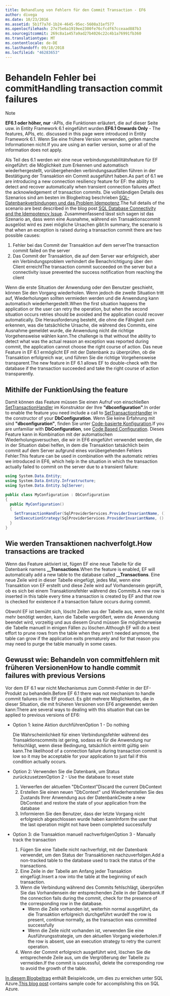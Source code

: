 ```yaml
---
title: Behandlung von Fehlern für den Commit Transaction - EF6
author: divega
ms.date: 10/23/2016
ms.assetid: 5b1f7a7d-1b24-4645-95ec-5608a31ef577
ms.openlocfilehash: 27e75e6a1919ee2300fe76cfcdf67cceaad887b3
ms.sourcegitcommit: 269c8a1a457a9ad27b4026c22c4b1a76991fb360
ms.translationtype: MT
ms.contentlocale: de-DE
ms.lasthandoff: 09/18/2018
ms.locfileid: "46283653"
---
```

# <a name="handling-transaction-commit-failures"></a><span data-ttu-id="5c19b-102">Behandeln Fehler bei commit</span><span class="sxs-lookup"><span data-stu-id="5c19b-102">Handling transaction commit failures</span></span>
> [!NOTE]
> <span data-ttu-id="5c19b-103">**EF6.1 oder höher, nur** -APIs, die Funktionen erläutert, die auf dieser Seite usw. in Entity Framework 6.1 eingeführt wurden.</span><span class="sxs-lookup"><span data-stu-id="5c19b-103">**EF6.1 Onwards Only** - The features, APIs, etc. discussed in this page were introduced in Entity Framework 6.1.</span></span> <span data-ttu-id="5c19b-104">Wenn Sie eine frühere Version verwenden, gelten manche Informationen nicht.</span><span class="sxs-lookup"><span data-stu-id="5c19b-104">If you are using an earlier version, some or all of the information does not apply.</span></span>  

<span data-ttu-id="5c19b-105">Als Teil des 6.1 werden wir eine neue verbindungsstabilitätsfeature für EF eingeführt: die Möglichkeit zum Erkennen und automatisch wiederhergestellt, vorübergehenden verbindungsausfällen führen in der Bestätigung der Transaktion ein Commit ausgeführt haben.</span><span class="sxs-lookup"><span data-stu-id="5c19b-105">As part of 6.1 we are introducing a new connection resiliency feature for EF: the ability to detect and recover automatically when transient connection failures affect the acknowledgement of transaction commits.</span></span> <span data-ttu-id="5c19b-106">Die vollständigen Details des Szenarios sind am besten im Blogbeitrag beschrieben [SQL-Datenbankverbindungen und das Problem Idempotenz](https://blogs.msdn.com/b/adonet/archive/2013/03/11/sql-database-connectivity-and-the-idempotency-issue.aspx).</span><span class="sxs-lookup"><span data-stu-id="5c19b-106">The full details of the scenario are best described in the blog post [SQL Database Connectivity and the Idempotency Issue](https://blogs.msdn.com/b/adonet/archive/2013/03/11/sql-database-connectivity-and-the-idempotency-issue.aspx).</span></span>  <span data-ttu-id="5c19b-107">Zusammenfassend lässt sich sagen ist das Szenario an, dass wenn eine Ausnahme, während ein Transaktionscommit ausgelöst wird es zwei mögliche Ursachen gibt:</span><span class="sxs-lookup"><span data-stu-id="5c19b-107">In summary, the scenario is that when an exception is raised during a transaction commit there are two possible causes:</span></span>  

1. <span data-ttu-id="5c19b-108">Fehler bei das Commit der Transaktion auf dem server</span><span class="sxs-lookup"><span data-stu-id="5c19b-108">The transaction commit failed on the server</span></span>
2. <span data-ttu-id="5c19b-109">Das Commit der Transaktion, die auf dem Server war erfolgreich, aber ein Verbindungsproblem verhindert die Benachrichtigung über den Client erreicht</span><span class="sxs-lookup"><span data-stu-id="5c19b-109">The transaction commit succeeded on the server but a connectivity issue prevented the success notification from reaching the client</span></span>  

<span data-ttu-id="5c19b-110">Wenn die erste Situation der Anwendung oder den Benutzer geschieht, können Sie den Vorgang wiederholen. Wenn jedoch die zweite Situation tritt auf, Wiederholungen sollten vermieden werden und die Anwendung kann automatisch wiederhergestellt.</span><span class="sxs-lookup"><span data-stu-id="5c19b-110">When the first situation happens the application or the user can retry the operation, but when the second situation occurs retries should be avoided and the application could recover automatically.</span></span> <span data-ttu-id="5c19b-111">Die Herausforderung besteht, die ohne die Fähigkeit zum erkennen, was die tatsächliche Ursache, die während des Commits, eine Ausnahme gemeldet wurde, die Anwendung nicht die richtige Vorgehensweise wählen kann.</span><span class="sxs-lookup"><span data-stu-id="5c19b-111">The challenge is that without the ability to detect what was the actual reason an exception was reported during commit, the application cannot choose the right course of action.</span></span> <span data-ttu-id="5c19b-112">Das neue Feature in EF 6.1 ermöglicht EF mit der Datenbank zu überprüfen, ob die Transaktion erfolgreich war, und führen Sie die richtige Vorgehensweise transparent.</span><span class="sxs-lookup"><span data-stu-id="5c19b-112">The new feature in EF 6.1 allows EF to double-check with the database if the transaction succeeded and take the right course of action transparently.</span></span>  

## <a name="using-the-feature"></a><span data-ttu-id="5c19b-113">Mithilfe der Funktion</span><span class="sxs-lookup"><span data-stu-id="5c19b-113">Using the feature</span></span>  

<span data-ttu-id="5c19b-114">Damit können das Feature müssen Sie einen Aufruf von einschließen [SetTransactionHandler](https://msdn.microsoft.com/library/system.data.entity.dbconfiguration.setdefaulttransactionhandler.aspx) im Konstruktor der Ihre **"dbconfiguration"**.</span><span class="sxs-lookup"><span data-stu-id="5c19b-114">In order to enable the feature you need include a call to [SetTransactionHandler](https://msdn.microsoft.com/library/system.data.entity.dbconfiguration.setdefaulttransactionhandler.aspx) in the constructor of your **DbConfiguration**.</span></span> <span data-ttu-id="5c19b-115">Wenn Sie keine Erfahrung mit sind **"dbconfiguration"**, finden Sie unter [Code-basierte Konfiguration](~/ef6/fundamentals/configuring/code-based.md).</span><span class="sxs-lookup"><span data-stu-id="5c19b-115">If you are unfamiliar with **DbConfiguration**, see [Code Based Configuration](~/ef6/fundamentals/configuring/code-based.md).</span></span> <span data-ttu-id="5c19b-116">Dieses Feature kann in Kombination mit der automatischen Wiederholungsversuchen, die wir in EF6 eingeführt verwendet werden, die in der Situation dabei helfen, in dem die Transaktion tatsächlich beim commit auf dem Server aufgrund eines vorübergehenden Fehlers Fehler:</span><span class="sxs-lookup"><span data-stu-id="5c19b-116">This feature can be used in combination with the automatic retries we introduced in EF6, which help in the situation in which the transaction actually failed to commit on the server due to a transient failure:</span></span>  

``` csharp
using System.Data.Entity;
using System.Data.Entity.Infrastructure;
using System.Data.Entity.SqlServer;

public class MyConfiguration : DbConfiguration  
{
  public MyConfiguration()  
  {  
    SetTransactionHandler(SqlProviderServices.ProviderInvariantName, () => new CommitFailureHandler());  
    SetExecutionStrategy(SqlProviderServices.ProviderInvariantName, () => new SqlAzureExecutionStrategy());  
  }  
}
```  

## <a name="how-transactions-are-tracked"></a><span data-ttu-id="5c19b-117">Wie werden Transaktionen nachverfolgt.</span><span class="sxs-lookup"><span data-stu-id="5c19b-117">How transactions are tracked</span></span>  

<span data-ttu-id="5c19b-118">Wenn das Feature aktiviert ist, fügen EF eine neue Tabelle für die Datenbank namens **__Transactions**.</span><span class="sxs-lookup"><span data-stu-id="5c19b-118">When the feature is enabled, EF will automatically add a new table to the database called **__Transactions**.</span></span> <span data-ttu-id="5c19b-119">Eine neue Zeile wird in dieser Tabelle eingefügt, jedes Mal, wenn eine Transaktion von EF erstellt und diese Zeile wird auf Vorhandensein geprüft, ob es sich bei einem Transaktionsfehler während des Commits.</span><span class="sxs-lookup"><span data-stu-id="5c19b-119">A new row is inserted in this table every time a transaction is created by EF and that row is checked for existence if a transaction failure occurs during commit.</span></span>  

<span data-ttu-id="5c19b-120">Obwohl EF ist bemüht sich, löscht Zeilen aus der Tabelle aus, wenn sie nicht mehr benötigt werden, kann die Tabelle vergrößert, wenn die Anwendung beendet wird, vorzeitig und aus diesem Grund müssen Sie möglicherweise die Tabelle manuell in einigen Fällen zu löschen.</span><span class="sxs-lookup"><span data-stu-id="5c19b-120">Although EF will do a best effort to prune rows from the table when they aren’t needed anymore, the table can grow if the application exits prematurely and for that reason you may need to purge the table manually in some cases.</span></span>  

## <a name="how-to-handle-commit-failures-with-previous-versions"></a><span data-ttu-id="5c19b-121">Gewusst wie: Behandeln von commitfehlern mit früheren Versionen</span><span class="sxs-lookup"><span data-stu-id="5c19b-121">How to handle commit failures with previous Versions</span></span>

<span data-ttu-id="5c19b-122">Vor dem EF 6.1 war nicht Mechanismus zum Commit-Fehler in der EF-Produkt zu behandeln.</span><span class="sxs-lookup"><span data-stu-id="5c19b-122">Before EF 6.1 there was not mechanism to handle commit failures in the EF product.</span></span> <span data-ttu-id="5c19b-123">Es gibt mehrere Möglichkeiten, die in dieser Situation, die mit früheren Versionen von EF6 angewendet werden kann:</span><span class="sxs-lookup"><span data-stu-id="5c19b-123">There are several ways to dealing with this situation that can be applied to previous versions of EF6:</span></span>  

* <span data-ttu-id="5c19b-124">Option 1: keine Aktion durchführen</span><span class="sxs-lookup"><span data-stu-id="5c19b-124">Option 1 - Do nothing</span></span>  

  <span data-ttu-id="5c19b-125">Die Wahrscheinlichkeit für einen Verbindungsfehler während des Transaktionscommits ist gering, sodass es für die Anwendung nur fehlschlägt, wenn diese Bedingung, tatsächlich eintritt gültig sein kann.</span><span class="sxs-lookup"><span data-stu-id="5c19b-125">The likelihood of a connection failure during transaction commit is low so it may be acceptable for your application to just fail if this condition actually occurs.</span></span>  

* <span data-ttu-id="5c19b-126">Option 2: Verwenden Sie die Datenbank, um Status zurückzusetzen</span><span class="sxs-lookup"><span data-stu-id="5c19b-126">Option 2 - Use the database to reset state</span></span>  

  1. <span data-ttu-id="5c19b-127">Verwerfen der aktuellen "DbContext"</span><span class="sxs-lookup"><span data-stu-id="5c19b-127">Discard the current DbContext</span></span>  
  2. <span data-ttu-id="5c19b-128">Erstellen Sie einen neuen "DbContext" und Wiederherstellen Sie des Zustands Ihrer Anwendung aus der Datenbank</span><span class="sxs-lookup"><span data-stu-id="5c19b-128">Create a new DbContext and restore the state of your application from the database</span></span>  
  3. <span data-ttu-id="5c19b-129">Informieren Sie den Benutzer, dass der letzte Vorgang nicht erfolgreich abgeschlossen wurde haben kann</span><span class="sxs-lookup"><span data-stu-id="5c19b-129">Inform the user that the last operation might not have been completed successfully</span></span>  

* <span data-ttu-id="5c19b-130">Option 3: die Transaktion manuell nachverfolgen</span><span class="sxs-lookup"><span data-stu-id="5c19b-130">Option 3 - Manually track the transaction</span></span>  

  1. <span data-ttu-id="5c19b-131">Fügen Sie eine Tabelle nicht nachverfolgt, mit der Datenbank verwendet, um den Status der Transaktionen nachzuverfolgen.</span><span class="sxs-lookup"><span data-stu-id="5c19b-131">Add a non-tracked table to the database used to track the status of the transactions.</span></span>  
  2. <span data-ttu-id="5c19b-132">Eine Zeile in der Tabelle am Anfang jeder Transaktion eingefügt.</span><span class="sxs-lookup"><span data-stu-id="5c19b-132">Insert a row into the table at the beginning of each transaction.</span></span>  
  3. <span data-ttu-id="5c19b-133">Wenn die Verbindung während des Commits fehlschlägt, überprüfen Sie das Vorhandensein der entsprechenden Zeile in der Datenbank.</span><span class="sxs-lookup"><span data-stu-id="5c19b-133">If the connection fails during the commit, check for the presence of the corresponding row in the database.</span></span>  
     - <span data-ttu-id="5c19b-134">Wenn die Zeile vorhanden ist, weiterhin normal ausgeführt, da die Transaktion erfolgreich durchgeführt wurde</span><span class="sxs-lookup"><span data-stu-id="5c19b-134">If the row is present, continue normally, as the transaction was committed successfully</span></span>  
     - <span data-ttu-id="5c19b-135">Wenn die Zeile nicht vorhanden ist, verwenden Sie eine Ausführungsstrategie, um den aktuellen Vorgang wiederholen.</span><span class="sxs-lookup"><span data-stu-id="5c19b-135">If the row is absent, use an execution strategy to retry the current operation.</span></span>  
  4. <span data-ttu-id="5c19b-136">Wenn der Commit erfolgreich ausgeführt wird, löschen Sie die entsprechende Zeile aus, um die Vergrößerung der Tabelle zu vermeiden.</span><span class="sxs-lookup"><span data-stu-id="5c19b-136">If the commit is successful, delete the corresponding row to avoid the growth of the table.</span></span>  

<span data-ttu-id="5c19b-137">[In diesem Blogbeitrag](https://blogs.msdn.com/b/adonet/archive/2013/03/11/sql-database-connectivity-and-the-idempotency-issue.aspx) enthält Beispielcode, um dies zu erreichen unter SQL Azure.</span><span class="sxs-lookup"><span data-stu-id="5c19b-137">[This blog post](https://blogs.msdn.com/b/adonet/archive/2013/03/11/sql-database-connectivity-and-the-idempotency-issue.aspx) contains sample code for accomplishing this on SQL Azure.</span></span>  
